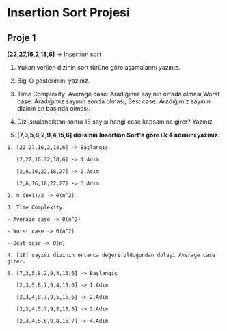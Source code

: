# Insertion Sort Projesi
## Proje 1

**[22,27,16,2,18,6]** ->  Insertion sort



1. Yukarı verilen dizinin sort türüne göre aşamalarını yazınız.

2. Big-O gösterimini yazınız.

3. Time Complexity: Average case: Aradığımız sayının ortada olması,Worst case: Aradığımız sayının sonda olması, Best case: Aradığımız sayının dizinin en başında olması.

4. Dizi sıralandıktan sonra 18 sayısı hangi case kapsamına girer? Yazınız.


5. **[7,3,5,8,2,9,4,15,6] dizisinin Insertion Sort'a göre ilk 4 adımını yazınız.**


```
1. [22,27,16,2,18,6] -> Başlangıç

​   [2,27,16,22,18,6] -> 1.Adım

​   [2,6,16,22,18,27] -> 2.Adım

​   [2,6,16,18,22,27] -> 3.Adım
```

 ```
2. n.(n+1)/2 -> 0(n^2)
```

```
3. Time Complexity:       

- Average case -> 0(n^2)

- Worst case -> 0(n^2)

- Best case -> 0(n)
```

```
4. [18] sayısı dizinin ortanca değeri olduğundan dolayı Average case girer.
```

```
5. [7,3,5,8,2,9,4,15,6] -> Başlangıç

   [2,3,5,8,7,9,4,15,6] -> 1.Adım

   [2,3,4,8,7,9,5,15,6] -> 2.Adım

   [2,3,4,5,7,9,8,15,6] -> 3.Adım

   [2,3,4,5,6,9,8,15,7] -> 4.Adım
```








